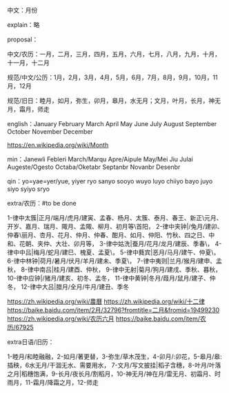 中文：月份

explain：略

proposal：

中文/农历：一月，二月，三月，四月，五月，六月，七月，八月，九月，十月，十一月，十二月

规范/中文/公历：1月，2月，3月，4月，5月，6月，7月，8月，9月，10月，11月，12月

规范/旧日：睦月，如月，弥生，卯月，皋月，水无月；文月，叶月，长月，神无月，霜月，师走


english：January February March April May June July August September October November December

https://en.wikipedia.org/wiki/Month

min：Janewli Febleri March/Marqu Apre/Aipule May/Mei Jiu Julai Augeste/Ogesto Octaba/Oketabr Septanbr Novanbr Desenbr

qin：yo=yae=yer/yue, yiyer ryo sanyo sooyo wuyo luyo chiiyo bayo juyo siyo syiyo sryo

extra/农历：#to be done

1-律中太簇|正月/端月/虎月/建寅、孟春、杨月、太簇、泰月、春王、新正\元月、开岁、嘉月、瑞月、陬月、孟陬、柳月、初月等\首阳，
2-律中夹钟|/兔月/建卯、仲春\丽月、杏月、花月、仲月、仲春、酣月、如月、仲阳、竹秋、四之日、中和、花朝、夹仲、大壮、卯月等，
3-律中姑洗|蚕月/花月/龙月/建辰、季春\，
4-律中中吕|梅月/蛇月/建巳、槐夏、孟夏\，
5-律中蕤宾|恶月/马月/建午、仲夏\，
6-律中林钟|荷月/暑月/伏月/羊月/建未、季夏\，
7-律中夷则|兰月/猴月/建申、孟秋，
8-律中南吕|桂月/建酉、仲秋，
9-律中无射|菊月/狗月/建戌、季秋、暮秋，
10-律中应钟|/猪月/建亥、初冬、孟冬，
11-律中黄钟|冬月/葭月/鼠月/建子、仲冬，
12-律中大吕|腊月/全月/牛月/建丑、季冬

https://zh.wikipedia.org/wiki/農曆
https://zh.wikipedia.org/wiki/十二律
https://baike.baidu.com/item/2月/32796?fromtitle=二月&fromid=19499230
https://zh.wikipedia.org/wiki/农历六月
https://baike.baidu.com/item/农历/67925

extra日语/旧历：

1-睦月/和睦融融，2-如月/著更替，3-弥生/草木茂生，4-卯月/:卯花，5-皋月/皋:插秧，6水无月/干涸无水、需要用水，
7-文月/写文披挂|稻子含穗，8-叶月/叶落之月|稻穗饱满，9-长月/夜长月/割稻月，10-神无月/神在月/雷无月、初霜月、时雨月，11-霜月/降霜之月，12-师走

